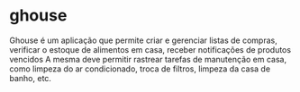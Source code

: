 # ghouse
Ghouse é um aplicação que permite criar e gerenciar listas de compras, verificar o estoque de alimentos em casa, receber notificações de produtos vencidos A mesma deve permitir rastrear tarefas de manutenção em casa, como limpeza do ar condicionado, troca de filtros, limpeza da casa de banho, etc.
